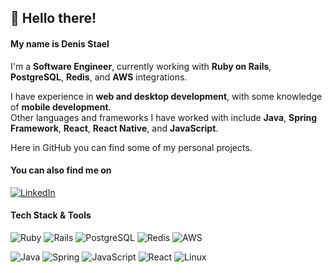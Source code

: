 👋 Hello there!
---
#### My name is Denis Stael

I'm a **Software Engineer**, currently working with **Ruby on Rails**, **PostgreSQL**, **Redis**, and **AWS** integrations.

I have experience in **web and desktop development**, with some knowledge of **mobile development**.  
Other languages and frameworks I have worked with include **Java**, **Spring Framework**, **React**, **React Native**, and **JavaScript**.

Here in GitHub you can find some of my personal projects.

#### You can also find me on
[![LinkedIn](https://img.shields.io/badge/LinkedIn-0077B5?style=for-the-badge&logo=linkedin&logoColor=white)](https://www.linkedin.com/in/denis-stael/)

#### Tech Stack & Tools

<!-- 
![Top Langs](https://github-readme-stats.vercel.app/api/top-langs/?username=DenisStael&layout=compact&theme=tokyonight)
![Denis's GitHub stats](https://github-readme-stats.vercel.app/api?username=DenisStael&show_icons=true&theme=tokyonight) 
-->

![Ruby](https://img.shields.io/badge/Ruby-CC342D?style=for-the-badge&logo=ruby&logoColor=white)
![Rails](https://img.shields.io/badge/Rails-CC0000?style=for-the-badge&logo=rubyonrails&logoColor=white)
![PostgreSQL](https://img.shields.io/badge/PostgreSQL-316192?style=for-the-badge&logo=postgresql&logoColor=white)
![Redis](https://img.shields.io/badge/Redis-DC382D?style=for-the-badge&logo=redis&logoColor=white)
![AWS](https://img.shields.io/badge/AWS-232F3E?style=for-the-badge&logo=amazonaws&logoColor=white)

![Java](https://img.shields.io/badge/Java-007396?style=for-the-badge&logo=java&logoColor=white)
![Spring](https://img.shields.io/badge/Spring-6DB33F?style=for-the-badge&logo=spring&logoColor=white)
![JavaScript](https://img.shields.io/badge/JavaScript-F7DF1E?style=for-the-badge&logo=javascript&logoColor=black)
![React](https://img.shields.io/badge/React-61DAFB?style=for-the-badge&logo=react&logoColor=black)
![Linux](https://img.shields.io/badge/Linux-FCC624?style=for-the-badge&logo=linux&logoColor=black)
